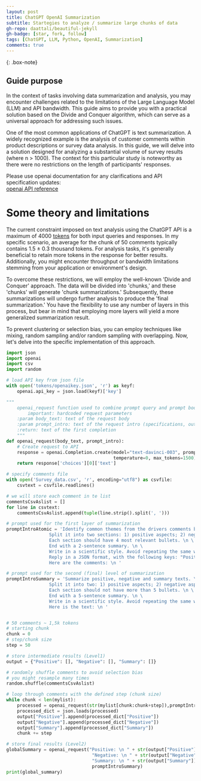```yaml
---
layout: post
title: ChatGPT OpenAI Summarization
subtitle: Startegies to analyze / summarize large chunks of data
gh-repo: daattali/beautiful-jekyll
gh-badge: [star, fork, follow]
tags: [ChatGPT, LLM, Python, OpenAI, Summarization]
comments: true
---
```


{: .box-note}

## Guide purpose
In the context of tasks involving data summarization and analysis, you may encounter challenges related to the limitations of the Large Language Model (LLM) and API bandwidth. 
This guide aims to provide you with a practical solution based on the Divide and Conquer algorithm, which can serve as a universal approach for addressing such issues. 

One of the most common applications of ChatGPT is text summarization. A widely recognized example is the analysis of customer comments within product descriptions or survey 
data analysis. In this guide, we will delve into a solution designed for analyzing a substantial volume of survey results (where n > 1000). The context for this particular 
study is noteworthy as there were no restrictions on the length of participants' responses.  

Please use openai documentation for any clarifications and API specification updates:  
[openai API reference](https://platform.openai.com/docs/api-reference/introduction)  

# Some theory and limitations
The current constraint imposed on text analysis using the ChatGPT API is a maximum of 4000 [tokens](https://help.openai.com/en/articles/4936856-what-are-tokens-and-how-to-count-them) 
for both input queries and responses. In my specific scenario, an average for the chunk of 50 comments typically contains 1.5 ± 0.3 thousand tokens. For analysis tasks, it's generally beneficial 
to retain more tokens in the response for better results. Additionally, you might encounter throughput or bandwidth limitations stemming from your application or environment's design.

To overcome these restrictions, we will employ the well-known 'Divide and Conquer' approach. The data will be divided into 'chunks,' and these 'chunks' will generate 'chunk summarizations.' 
Subsequently, these summarizations will undergo further analysis to produce the 'final summarization.' You have the flexibility to use any number of layers in this process, but bear in 
mind that employing more layers will yield a more generalized summarization result.

To prevent clustering or selection bias, you can employ techniques like mixing, random sampling and/or random sampling with overlapping. Now, let's delve into the specific implementation of this approach.

```python
import json
import openai
import csv
import random

# load API key from json file
with open('tokens/openaikey.json', 'r') as keyf:
    openai.api_key = json.load(keyf)['key']

"""
    openai_request function used to combine prompt query and prompt body and retrive the first OpenAI completion result.
        important: hardcoded request parameters
    :param body_text: text of the request body
    :param prompt_intro: text of the request intro (specifications, output refinments etc.)
    :return: text of the first completion
    """ 
def openai_request(body_text, prompt_intro):
    # Create request to API
    response = openai.Completion.create(model="text-davinci-003", prompt=prompt_intro + body_text + " ```",
                                        temperature=0, max_tokens=1500)
    return response['choices'][0]['text']

# specify comments file
with open('Survey_data.csv', 'r', encoding="utf8") as csvfile:
    csvtext = csvfile.readlines()

# we will store each comment in te list
commentsCsvAslist = []
for line in csvtext:
    commentsCsvAslist.append(tuple(line.strip().split(', ')))

# prompt used for the first layer of summarization
promptIntroAtomic = 'Identify common themes from the drivers comments below. \n \
                Split it into two sections: 1) positive aspects; 2) negative aspects; \n \
                Each section should have 4 most relevant bullets. \n \
                End with a 2-sentence summary. \n \
                Write in a scientific style. Avoid repeating the same words. \n \
                Reply in a JSON format, with the following keys: "Positive","Negative","Summary"\n \
                Here are the comments: \n '

# prompt used for the second (final) level of summarization
promptIntroSummary = 'Summarize positive, negative and summary texts. \n \
                Split it into two: 1) positive aspects; 2) negative aspects; \n \
                Each section should not have more than 5 bullets. \n \
                End with a 5-sentence summary. \n \
                Write in a scientific style. Avoid repeating the same words. \n \
                Here is the text: \n '


# 50 comments ~ 1,5k tokens
# starting chunk
chunk = 0
# step/chunk size
step = 50

# store intermediate results (Level1)
output = {"Positive": [], "Negative": [], "Summary": []}

# randomly shuffle comments to avoid selection bias
# you might resample many times
random.shuffle(commentsCsvAslist)

# loop through comments with the defined step (chunk size)
while chunk < len(mylist):
    processed = openai_request(str(mylist[chunk:chunk+step]),promptIntroAtomic)
    processed_dict = json.loads(processed)
    output["Positive"].append(processed_dict["Positive"])
    output["Negative"].append(processed_dict["Negative"])
    output["Summary"].append(processed_dict["Summary"])
    chunk += step

# store final results (Level2)
globalSummary = openai_request("Positive: \n " + str(output["Positive"]) +
                                "Negative: \n " + str(output["Negative"]) +
                                "Summary: \n " + str(output["Summary"]),
                                promptIntroSummary)
print(global_summary)
```
